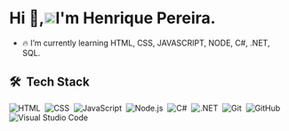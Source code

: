 <h1 align="left"> Hi 👋,<img src="https://raw.githubusercontent.com/kaueMarques/kaueMarques/master/hi.gif" width="20px">I'm Henrique Pereira.</h1>


- 🔥 I’m currently learning HTML, CSS, JAVASCRIPT, NODE, C#, .NET, SQL. 

## 🛠 &nbsp;Tech Stack

![HTML](https://img.shields.io/badge/-HTML-05122A?style=flat&logo=HTML5)&nbsp;
![CSS](https://img.shields.io/badge/-CSS-05122A?style=flat&logo=CSS3&logoColor=1572B6)&nbsp;
![JavaScript](https://img.shields.io/badge/-JavaScript-05122A?style=flat&logo=javascript)&nbsp;
![Node.js](https://img.shields.io/badge/-Node.js-05122A?style=flat&logo=node.js)&nbsp;
![C#](https://img.shields.io/badge/-CSharp-05122A?style=flat&logo=csharp)&nbsp;
![.NET](https://img.shields.io/badge/-.NET-05122A?style=flat&logo=.net)&nbsp;
![Git](https://img.shields.io/badge/-Git-05122A?style=flat&logo=git)&nbsp;
![GitHub](https://img.shields.io/badge/-GitHub-05122A?style=flat&logo=github)&nbsp;
![Visual Studio Code](https://img.shields.io/badge/-Visual%20Studio%20Code-05122A?style=flat&logo=visual-studio-code&logoColor=007ACC)&nbsp;

<br><br>
